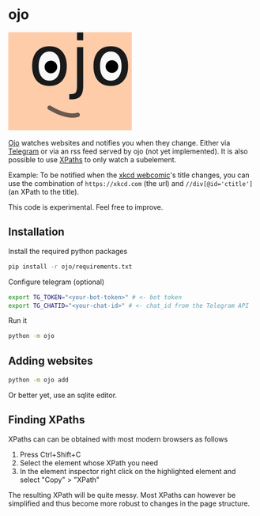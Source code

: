 # ojo
![logo](https://raw.githubusercontent.com/tobrie/ojo/master/logo.png)

[Ojo](https://en.wiktionary.org/wiki/ojo#Spanish) watches websites and notifies you when they change. Either via [Telegram](https://telegram.org/) or via an rss feed served by ojo (not yet implemented). It is also possible to use [XPaths](https://en.wikipedia.org/wiki/XPath) to only watch a subelement.

Example: To be notified when the [xkcd webcomic](https://xkcd.com)'s title changes, you can use the combination of `https://xkcd.com` (the url) and `//div[@id='ctitle']` (an XPath to the title).

This code is experimental. Feel free to improve.


## Installation
Install the required python packages
```bash
pip install -r ojo/requirements.txt
```

Configure telegram (optional)
```bash
export TG_TOKEN="<your-bot-token>" # <- bot token
export TG_CHATID="<your-chat-id>" # <- chat_id from the Telegram API
```

Run it
```bash
python -m ojo 
```


## Adding websites
```bash
python -m ojo add
```
Or better yet, use an sqlite editor.


## Finding XPaths
XPaths can can be obtained with most modern browsers as follows
1. Press Ctrl+Shift+C
2. Select the element whose XPath you need
3. In the element inspector right click on the highlighted element and select "Copy" > "XPath"

The resulting XPath will be quite messy. Most XPaths can however be simplified and thus become more robust to changes in the page structure.
